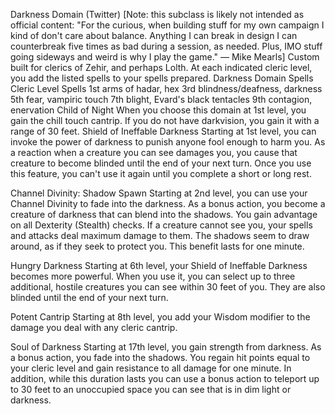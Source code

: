 Darkness Domain (Twitter)
[Note: this subclass is likely not intended as official content: "For the curious, when building stuff for my own campaign I kind of don't care about balance. Anything I can break in design I can counterbreak five times as bad during a session, as needed. Plus, IMO stuff going sideways and weird is why I play the game." — Mike Mearls]
Custom built for clerics of Zehir, and perhaps Lolth.
At each indicated cleric level, you add the listed spells to your spells prepared.
Darkness Domain Spells
Cleric Level	Spells
1st	arms of hadar, hex
3rd	blindness/deafness, darkness
5th	fear, vampiric touch
7th	blight, Evard's black tentacles
9th	contagion, enervation
Child of Night
When you choose this domain at 1st level, you gain the chill touch cantrip. If you do not have darkvision, you gain it with a range of 30 feet.
Shield of Ineffable Darkness
Starting at 1st level, you can invoke the power of darkness to punish anyone fool enough to harm you. As a reaction when a creature you can see damages you, you cause that creature to become blinded until the end of your next turn.
Once you use this feature, you can't use it again until you complete a short or long rest.

Channel Divinity: Shadow Spawn
Starting at 2nd level, you can use your Channel Divinity to fade into the darkness.
As a bonus action, you become a creature of darkness that can blend into the shadows. You gain advantage on all Dexterity (Stealth) checks. If a creature cannot see you, your spells and attacks deal maximum damage to them. The shadows seem to draw around, as if they seek to protect you. This benefit lasts for one minute.

Hungry Darkness
Starting at 6th level, your Shield of Ineffable Darkness becomes more powerful. When you use it, you can select up to three additional, hostile creatures you can see within 30 feet of you. They are also blinded until the end of your next turn.

Potent Cantrip
Starting at 8th level, you add your Wisdom modifier to the damage you deal with any cleric cantrip.

Soul of Darkness
Starting at 17th level, you gain strength from darkness. As a bonus action, you fade into the shadows. You regain hit points equal to your cleric level and gain resistance to all damage for one minute. In addition, while this duration lasts you can use a bonus action to teleport up to 30 feet to an unoccupied space you can see that is in dim light or darkness.
